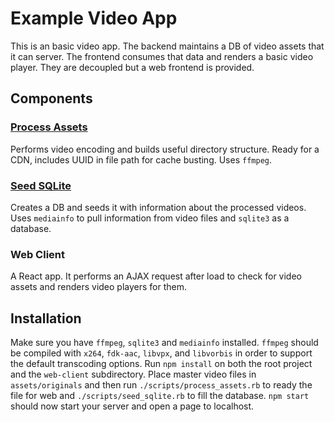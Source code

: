 Example Video App
=====

This is an basic video app. The backend maintains a DB of video assets that it can server. The frontend consumes that data and renders a basic video player. They are decoupled but a web frontend is provided.

## Components

### [Process Assets](https://github.com/TannerRogalsky/example-video-app/blob/master/scripts/process_assets.rb)
Performs video encoding and builds useful directory structure. Ready for a CDN, includes UUID in file path for cache busting. Uses `ffmpeg`.

### [Seed SQLite](https://github.com/TannerRogalsky/example-video-app/blob/master/scripts/seed_sqlite.rb)
Creates a DB and seeds it with information about the processed videos. Uses `mediainfo` to pull information from video files and `sqlite3` as a database.

### Web Client
A React app. It performs an AJAX request after load to check for video assets and renders video players for them.

## Installation
Make sure you have `ffmpeg`, `sqlite3` and `mediainfo` installed. `ffmpeg` should be compiled with `x264`, `fdk-aac`, `libvpx`, and `libvorbis` in order to support the default transcoding options. Run `npm install` on both the root project and the `web-client` subdirectory. Place master video files in `assets/originals` and then run `./scripts/process_assets.rb` to ready the file for web and `./scripts/seed_sqlite.rb` to fill the database. `npm start` should now start your server and open a page to localhost.
